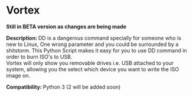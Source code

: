 <h1>Vortex</h1>
<b>Still in BETA version as changes are being made</b>


<b>Description: </b>DD is a dangerous command specially for someone who is new to Linux, One wrong parameter and you could be surrounded by a shitstorm. This Python Script makes it easy for you to use DD command in order to burn ISO's to USB.
<br>
Vortex will only show you removable drives i.e. USB attached to your system, allowing you the select which device you want to write the ISO image on.


<b>Compatibility: </b> Python 3 (2 will be added soon)
